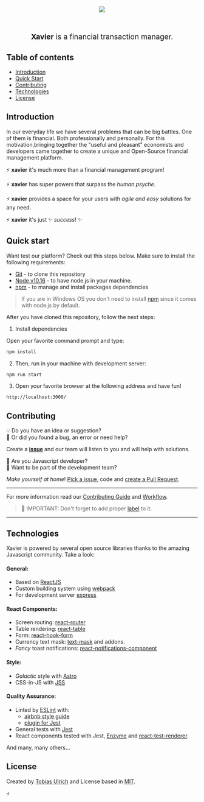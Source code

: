 <p align="center" style="margin:16px">
<img src="https://tobiasbu.github.io/img/xavier_logo.png"/>
</p>
<br>
<p align="center" style="font-size: 1.2rem;"><strong>Xavier</strong> is a financial transaction manager. </p>


## Table of contents

- [Introduction](#introduction)
- [Quick Start](#quick-start)
- [Contributing](#contributing)
- [Technologies](#technologies)
- [License](#license)

## Introduction

In our everyday life we ​​have several problems that can be big battles. One of them is financial. Both professionally and personally. For this motivation,bringing together the "useful and pleasant" economists and developers came together to create a unique and Open-Source financial management platform.

:zap: **xavier** it's much more than a financial management program!

:zap: **xavier** has super powers that surpass the _human psyche_.

:zap: **xavier** provides a space for your users with _agile and easy_ solutions for any need.

:zap: **xavier** it's just :sparkles: _success_! :sparkles:

## Quick start

Want test our platform? Check out this steps below. Make sure to install the following requirements:

- [Git](https://git-scm.com/) - to clone this repository
- [Node v10.16](https://nodejs.org/en/) - to have node.js in your machine.
- [npm](https://www.npmjs.com/) - to manage and install packages dependencies

> If you are in Windows OS you don't need to install [npm](https://www.npmjs.com/) since it comes with node.js by default.

After you have cloned this repository, follow the next steps:

1. Install dependencies 

Open your favorite command prompt and type:

```bash
npm install
```
2. Then, run in your machine with development server:

```bash
npm run start
```

3. Open your favorite browser at the following address and have fun!

```
http://localhost:3000/
```

## Contributing

:bulb: Do you have an idea or suggestion?<br/>:bug: Or did you found a bug, an error or need help?

Create a **[issue](https://github.com/tobiasbu/xavier/issues/new/choose)** and our team will listen to you and will help with solutions. 

:metal: Are you Javascript developer?<br />
:metal: Want to be part of the development team?

_Make yourself at home_! [Pick a issue](https://github.com/tobiasbu/xavier/issues), code and [create a Pull Request](https://github.com/tobiasbu/xavier/pulls).

---

For more information read our [Contributing Guide](https://github.com/tobiasbu/xavier/blob/master/docs/CONTRIBUTING.MD) and [Workflow](https://github.com/tobiasbu/xavier/blob/master/docs/WORKFLOW.MD). 

> :rotating_light: IMPORTANT: Don't forget to add proper [label](https://github.com/tobiasbu/xavier/labels) to it.

---

## Technologies

Xavier is powered by several open source libraries thanks to the amazing Javascript community.
Take a look:

#### General:

- Based on [ReactJS](https://pt-br.reactjs.org/)
- Custom building system using [webpack](https://webpack.js.org/)
- For development server [express](https://expressjs.com/)

#### React Components:

- Screen routing: [react-router](https://reacttraining.com/react-router/web/guides/quick-start) 
- Table rendering: [react-table](https://github.com/tannerlinsley/react-table)
- Form: [react-hook-form](https://react-hook-form.com/)
- Currency text mask: [text-mask](https://github.com/text-mask/text-mask) and addons.
- _Fancy_ toast notifications: [react-notifications-component](https://teodosii.github.io/react-notifications-component/)

#### Style:

- _Galactic_ style with [Astro](https://github.com/magnetis/astro)
- CSS-in-JS with [JSS](https://cssinjs.org/?v=v10.0.0)

#### Quality Assurance:

- Linted by [ESLint](https://eslint.org/) with:
   - [airbnb style guide](https://github.com/airbnb/javascript)
   - [plugin for Jest](https://github.com/jest-community/eslint-plugin-jest)
- General tests with [Jest](https://jestjs.io/)
- React components tested with Jest, [Enzyme](https://airbnb.io/enzyme/) and [react-test-renderer](https://pt-br.reactjs.org/docs/test-renderer.html).

And many, many others...

## License

Created by [Tobias Ulrich](https://github.com/tobiasbu) and License based in [MIT](https://github.com/tobiasbu/xavier/blob/master/LICENSE).





:zap: